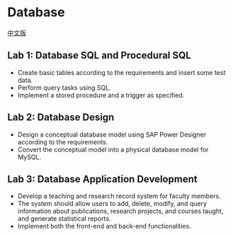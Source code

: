 # Database

[中文版](./README_cn.md)

## Lab 1: Database SQL and Procedural SQL

- Create basic tables according to the requirements and insert some test data.
- Perform query tasks using SQL.
- Implement a stored procedure and a trigger as specified.

## Lab 2: Database Design

- Design a conceptual database model using SAP Power Designer according to the requirements.
- Convert the conceptual model into a physical database model for MySQL.

## Lab 3: Database Application Development

- Develop a teaching and research record system for faculty members.
- The system should allow users to add, delete, modify, and query information about publications, research projects, and courses taught, and generate statistical reports.
- Implement both the front-end and back-end functionalities.

